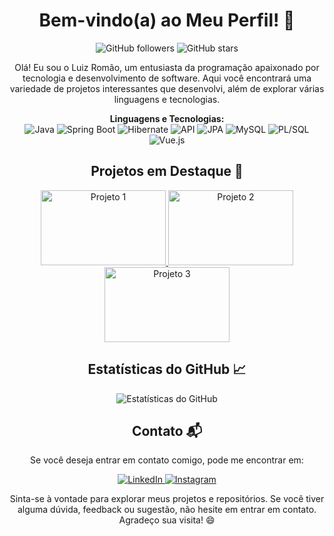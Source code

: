 <h1 align="center">Bem-vindo(a) ao Meu Perfil! 👋</h1>

<p align="center">
  <img alt="GitHub followers" src="https://img.shields.io/github/followers/seu_usuario?style=social">
  <img alt="GitHub stars" src="https://img.shields.io/github/stars/seu_usuario?style=social">
</p>

<p align="center">
  Olá! Eu sou o Luiz Romão, um entusiasta da programação apaixonado por tecnologia e desenvolvimento de software. Aqui você encontrará uma variedade de projetos interessantes que desenvolvi, além de explorar várias linguagens e tecnologias.
</p>

<p align="center">
  <strong>Linguagens e Tecnologias:</strong>
  <br>
  <img alt="Java" src="https://img.shields.io/badge/Java-007396?style=flat-square&logo=java&logoColor=white">
  <img alt="Spring Boot" src="https://img.shields.io/badge/Spring_Boot-6DB33F?style=flat-square&logo=spring-boot&logoColor=white">
  <img alt="Hibernate" src="https://img.shields.io/badge/Hibernate-59666C?style=flat-square&logo=hibernate&logoColor=white">
  <img alt="API" src="https://img.shields.io/badge/API-005571?style=flat-square&logo=web-api&logoColor=white">
  <img alt="JPA" src="https://img.shields.io/badge/JPA-EE77B4?style=flat-square&logo=eclipse-jpa&logoColor=white">
  <img alt="MySQL" src="https://img.shields.io/badge/MySQL-4479A1?style=flat-square&logo=mysql&logoColor=white">
  <img alt="PL/SQL" src="https://img.shields.io/badge/PL/SQL-FFD700?style=flat-square&logo=oracle&logoColor=black">
  <img alt="Vue.js" src="https://img.shields.io/badge/Vue.js-4FC08D?style=flat-square&logo=vue.js&logoColor=white">
</p>

<h2 align="center">Projetos em Destaque 🌟</h2>
<p align="center">
  <a href="link_para_o_projeto_1">
    <img src="imagem_do_projeto_1" alt="Projeto 1" width="200" height="120">
  </a>
  <a href="link_para_o_projeto_2">
    <img src="imagem_do_projeto_2" alt="Projeto 2" width="200" height="120">
  </a>
  <a href="link_para_o_projeto_3">
    <img src="imagem_do_projeto_3" alt="Projeto 3" width="200" height="120">
  </a>
</p>

<h2 align="center">Estatísticas do GitHub 📈</h2>

<p align="center">
  <img alt="Estatísticas do GitHub" src="https://github-readme-stats.vercel.app/api?username=LuizRomao02&show_icons=true&hide_title=true&count_private=true&hide=prs,issues&theme=radical">
</p>

<h2 align="center">Contato 📬</h2>
<p align="center">
  Se você deseja entrar em contato comigo, pode me encontrar em:
</p>

<p align="center">
  <a href="https://www.linkedin.com/in/luizromao02/">
    <img alt="LinkedIn" src="https://img.shields.io/badge/LinkedIn-0A66C2?style=flat-square&logo=linkedin&logoColor=white">
  </a>
   <a href="https://www.instagram.com/romaol7/">
    <img alt="Instagram" src="https://img.shields.io/badge/Instagram-E4405F?style=flat-square&logo=instagram&logoColor=white">
  </a>
</p>

<p align="center">
  Sinta-se à vontade para explorar meus projetos e repositórios. Se você tiver alguma dúvida, feedback ou sugestão, não hesite em entrar em contato. Agradeço sua visita! 😄
</p>
